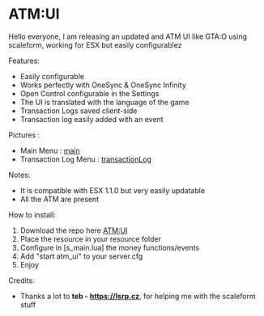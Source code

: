 # ATM:UI

Hello everyone, I am releasing an updated and ATM UI like GTA:O using scaleform, working for ESX but easily configurablez

Features:
* Easily configurable
* Works perfectly with OneSync & OneSync Infinity
* Open Control configurable in the Settings
* The UI is translated with the language of the game
* Transaction Logs saved client-side
* Transaction log easily added with an event

Pictures :
* Main Menu : 
[main](pictures/mainMenu.jpg)
* Transaction Log Menu : 
[transactionLog](pictures/transactionLog.jpg)

Notes:
* It is compatible with ESX 1.1.0 but very easily updatable
* All the ATM are present

How to install:
1. Download the repo here [ATM:UI](https://github.com/Naytoxp/atm_ui)
2. Place the resource in your resource folder
3. Configure in [s_main.lua] the money functions/events
4. Add "start atm_ui" to your server.cfg
5. Enjoy

Credits:
* Thanks a lot to **teb - https://lsrp.cz**, for helping me with the scaleform stuff

